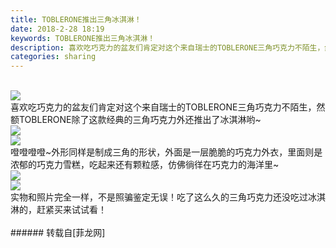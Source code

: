 ```yaml
---
title: TOBLERONE推出三角冰淇淋！
date: 2018-2-28 18:19
keywords: TOBLERONE推出三角冰淇淋！
description: 喜欢吃巧克力的盆友们肯定对这个来自瑞士的TOBLERONE三角巧克力不陌生，然额TOBLERONE除了这款经典的三角巧克力外还推出了冰淇淋哟~噔噔噔噔~外形同样是制成三角的形状，外面是一层脆脆的巧克力外衣，里面则是浓郁的巧克力雪糕，吃起来还有颗粒感，仿佛徜徉在巧克力的海洋里~实物和照片完全一样，不是照骗鉴定无误！吃了这么久的三角巧克力还没吃过冰淇淋的，赶紧买来试试看！
categories: sharing
---
```

<td class="t_f" id="postmessage_1161988">

<br/>

<img aid="776188" data-cf-modified-cf32d4417d4226407252dc53-="" file="data/attachment/forum/201802/28/173411raj6bmfnvfmfn6br.jpg.thumb.jpg" id="aimg_776188" inpost="1" onclick="" onmouseover="" src="http://www.flw.ph/data/attachment/forum/201802/28/173411raj6bmfnvfmfn6br.jpg" style="cursor:pointer" zoomfile="data/attachment/forum/201802/28/173411raj6bmfnvfmfn6br.jpg"/>


<br/>
喜欢吃巧克力的盆友们肯定对这个来自瑞士的TOBLERONE三角巧克力不陌生，然额TOBLERONE除了这款经典的三角巧克力外还推出了冰淇淋哟~<br/>

<img aid="776185" data-cf-modified-cf32d4417d4226407252dc53-="" file="data/attachment/forum/201802/28/173238ski87d12i7e2ige7.jpg.thumb.jpg" id="aimg_776185" inpost="1" onclick="" onmouseover="" src="http://www.flw.ph/data/attachment/forum/201802/28/173238ski87d12i7e2ige7.jpg" style="cursor:pointer" zoomfile="data/attachment/forum/201802/28/173238ski87d12i7e2ige7.jpg"/>


<br/>

<img aid="776186" data-cf-modified-cf32d4417d4226407252dc53-="" file="data/attachment/forum/201802/28/173246o1mmrqrghkqgkmgc.jpg.thumb.jpg" id="aimg_776186" inpost="1" onclick="" onmouseover="" src="http://www.flw.ph/data/attachment/forum/201802/28/173246o1mmrqrghkqgkmgc.jpg" style="cursor:pointer" zoomfile="data/attachment/forum/201802/28/173246o1mmrqrghkqgkmgc.jpg"/>


<br/>
噔噔噔噔~外形同样是制成三角的形状，外面是一层脆脆的巧克力外衣，里面则是浓郁的巧克力雪糕，吃起来还有颗粒感，仿佛徜徉在巧克力的海洋里~<br/>

<img aid="776187" data-cf-modified-cf32d4417d4226407252dc53-="" file="data/attachment/forum/201802/28/173255ms0jco66gcj7og0c.jpg.thumb.jpg" id="aimg_776187" inpost="1" onclick="" onmouseover="" src="http://www.flw.ph/data/attachment/forum/201802/28/173255ms0jco66gcj7og0c.jpg" style="cursor:pointer" zoomfile="data/attachment/forum/201802/28/173255ms0jco66gcj7og0c.jpg"/>


<br/>

<img aid="776184" data-cf-modified-cf32d4417d4226407252dc53-="" file="data/attachment/forum/201802/28/173227veac9t9gzxooz9gt.png.thumb.jpg" id="aimg_776184" inpost="1" onclick="" onmouseover="" src="http://www.flw.ph/data/attachment/forum/201802/28/173227veac9t9gzxooz9gt.png" style="cursor:pointer" zoomfile="data/attachment/forum/201802/28/173227veac9t9gzxooz9gt.png"/>


<br/>
实物和照片完全一样，不是照骗鉴定无误！吃了这么久的三角巧克力还没吃过冰淇淋的，赶紧买来试试看！<br/>
<br/>
</td>
###### 转载自[菲龙网]